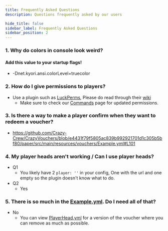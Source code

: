 ```yaml
---
title: Frequently Asked Questions
description: Questions frequently asked by our users

hide_title: false
sidebar_label: Frequently Asked Questions
sidebar_position: 2
---
```

### 1. Why do colors in console look weird?
#### Add this value to your startup flags!
 * -Dnet.kyori.ansi.colorLevel=truecolor

### 2. How do I give permissions to players?
 * Use a plugin such as [LuckPerms](https://luckperms.net), Please do read through their [wiki](https://luckperms.net/wiki)
   * Make sure to check our [Commands](commands/permissions) page for updated permissions.

### 3. Is there a way to make a player confirm when they want to redeem a voucher?
 * https://github.com/Crazy-Crew/CrazyVouchers/blob/e4431f79f5805ac839b992921701d1c305b5bf80/paper/src/main/resources/vouchers/Example.yml#L101

### 4. My player heads aren't working / Can I use player heads?
 * Q1
   * You likely have 2 `player: ''` in your config, One with the url and one empty so the plugin doesn't know what to do.
 * Q2
   * Yes

### 5. There is so much in the [Example.yml](guides/examples/voucher-example). Do I need all of that?
 * No
   * You can view [PlayerHead.yml](guides/examples/player-head-example) for a version of the voucher where you can remove as much as possible.